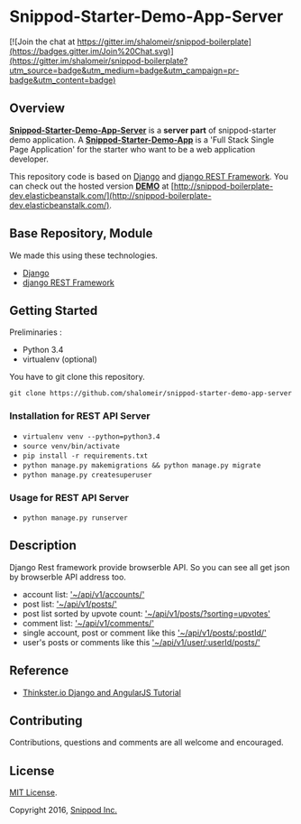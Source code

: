 # **Snippod-Starter-Demo-App-Server**

[![Join the chat at https://gitter.im/shalomeir/snippod-boilerplate](https://badges.gitter.im/Join%20Chat.svg)](https://gitter.im/shalomeir/snippod-boilerplate?utm_source=badge&utm_medium=badge&utm_campaign=pr-badge&utm_content=badge)

## Overview

[**Snippod-Starter-Demo-App-Server**](https://github.com/shalomeir/snippod-starter-demo-app-server) is a **server part** of snippod-starter demo application. A [**Snippod-Starter-Demo-App**](https://github.com/shalomeir/snippod-starter-demo-app) is a 'Full Stack Single Page Application' for the starter who want to be a web application developer. 

This repository code is based on [Django](https://www.djangoproject.com/) and [django REST Framework](http://www.django-rest-framework.org/).
You can check out the hosted version [**DEMO**](http://snippod-boilerplate-dev.elasticbeanstalk.com/) at [http://snippod-boilerplate-dev.elasticbeanstalk.com/](http://snippod-boilerplate-dev.elasticbeanstalk.com/).

## Base Repository, Module
  
We made this using these technologies.

* [Django](https://www.djangoproject.com/)
* [django REST Framework](http://www.django-rest-framework.org/)


## Getting Started
Preliminaries :
* Python 3.4
* virtualenv (optional)

You have to git clone this repository.
```
git clone https://github.com/shalomeir/snippod-starter-demo-app-server
```

### Installation for REST API Server

- `virtualenv venv --python=python3.4`
- `source venv/bin/activate`
- `pip install -r requirements.txt`
- `python manage.py makemigrations && python manage.py migrate`
- `python manage.py createsuperuser`


### Usage for REST API Server 

- `python manage.py runserver`


## Description

Django Rest framework provide browserble API. So you can see all get json by browserble API address too.
- account list: ['~/api/v1/accounts/'](http://snippod-demo-rest.ap-northeast-2.elasticbeanstalk.com/api/v1/accounts/)
- post list: ['~/api/v1/posts/'](http://snippod-demo-rest.ap-northeast-2.elasticbeanstalk.com/api/v1/posts/)
- post list sorted by upvote count: ['~/api/v1/posts/?sorting=upvotes'](http://snippod-demo-rest.ap-northeast-2.elasticbeanstalk.com/api/v1/posts/?sorting=upvotes)
- comment list: ['~/api/v1/comments/'](http://snippod-demo-rest.ap-northeast-2.elasticbeanstalk.com/api/v1/comments/)
- single account, post or comment like this ['~/api/v1/posts/:postId/'](http://snippod-demo-rest.ap-northeast-2.elasticbeanstalk.com/api/v1/posts/10/)
- user's posts or comments like this ['~/api/v1/user/:userId/posts/'](http://snippod-demo-rest.ap-northeast-2.elasticbeanstalk.com/api/v1/user/7/posts/)


## Reference

- [Thinkster.io Django and AngularJS Tutorial](https://thinkster.io/django-angularjs-tutorial/)

## Contributing

Contributions, questions and comments are all welcome and encouraged.

## License
[MIT License](http://opensource.org/licenses/MIT).

Copyright 2016, [Snippod Inc.](http://www.snippod.com/)